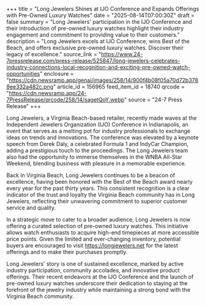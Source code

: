 +++
title = "Long Jewelers Shines at IJO Conference and Expands Offerings with Pre-Owned Luxury Watches"
date = "2025-08-14T07:00:30Z"
draft = false
summary = "Long Jewelers' participation in the IJO Conference and their introduction of pre-owned luxury watches highlight their industry engagement and commitment to providing value to their customers."
description = "Long Jewelers excels at IJO Conference, wins Best of the Beach, and offers exclusive pre-owned luxury watches. Discover their legacy of excellence."
source_link = "https://www.24-7pressrelease.com/press-release/525847/long-jewelers-celebrates-industry-connections-local-recognition-and-exciting-pre-owned-watch-opportunities"
enclosure = "https://cdn.newsramp.app/genai/images/258/14/900f4b08f05a70d72b3788ee332a482c.png"
article_id = 156965
feed_item_id = 18740
qrcode = "https://cdn.newsramp.app/24-7PressRelease/qrcode/258/14/sagetQoY.webp"
source = "24-7 Press Release"
+++

<p>Long Jewelers, a Virginia Beach-based retailer, recently made waves at the Independent Jewelers Organization (IJO) Conference in Indianapolis, an event that serves as a melting pot for industry professionals to exchange ideas on trends and innovations. The conference was elevated by a keynote speech from Derek Daly, a celebrated Formula 1 and IndyCar Champion, adding a prestigious touch to the proceedings. The Long Jewelers team also had the opportunity to immerse themselves in the WNBA All-Star Weekend, blending business with pleasure in a memorable experience.</p><p>Back in Virginia Beach, Long Jewelers continues to be a beacon of excellence, having been honored with the Best of the Beach award nearly every year for the past thirty years. This consistent recognition is a clear indicator of the trust and loyalty the Virginia Beach community has in Long Jewelers, reflecting their unwavering commitment to superior customer service and quality.</p><p>In a strategic move to cater to a broader audience, Long Jewelers is now offering a curated selection of pre-owned luxury watches. This initiative allows watch enthusiasts to acquire high-end timepieces at more accessible price points. Given the limited and ever-changing inventory, potential buyers are encouraged to visit <a href='https://longjewelers.net' rel='nofollow' target='_blank'>https://longjewelers.net</a> for the latest offerings and to make their purchases promptly.</p><p>Long Jewelers' story is one of sustained excellence, marked by active industry participation, community accolades, and innovative product offerings. Their recent endeavors at the IJO Conference and the launch of pre-owned luxury watches underscore their dedication to staying at the forefront of the jewelry industry while maintaining a strong bond with the Virginia Beach community.</p>